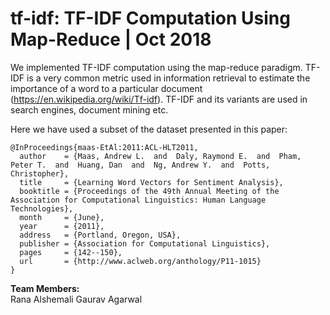 # tf-idf: TF-IDF Computation Using Map-Reduce | Oct 2018
We implemented TF-IDF computation using the map-reduce paradigm. TF-IDF is a very common metric used in information retrieval to estimate the importance of a word to a particular document (https://en.wikipedia.org/wiki/Tf-idf). TF-IDF and its variants are used in search engines, document mining etc.
 

Here we have used a subset of the dataset presented in this paper:
```
@InProceedings{maas-EtAl:2011:ACL-HLT2011,
  author    = {Maas, Andrew L.  and  Daly, Raymond E.  and  Pham, Peter T.  and  Huang, Dan  and  Ng, Andrew Y.  and  Potts, Christopher},
  title     = {Learning Word Vectors for Sentiment Analysis},
  booktitle = {Proceedings of the 49th Annual Meeting of the Association for Computational Linguistics: Human Language Technologies},
  month     = {June},
  year      = {2011},
  address   = {Portland, Oregon, USA},
  publisher = {Association for Computational Linguistics},
  pages     = {142--150},
  url       = {http://www.aclweb.org/anthology/P11-1015}
}
```

**Team Members:**<br />
Rana Alshemali
Gaurav Agarwal<br />

